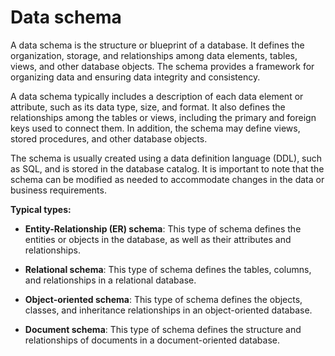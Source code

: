 # Data schema

A data schema is the structure or blueprint of a database. It defines the organization, storage, and relationships among data elements, tables, views, and other database objects. The schema provides a framework for organizing data and ensuring data integrity and consistency.

A data schema typically includes a description of each data element or attribute, such as its data type, size, and format. It also defines the relationships among the tables or views, including the primary and foreign keys used to connect them. In addition, the schema may define views, stored procedures, and other database objects.

The schema is usually created using a data definition language (DDL), such as SQL, and is stored in the database catalog. It is important to note that the schema can be modified as needed to accommodate changes in the data or business requirements.

**Typical types:**

* **Entity-Relationship (ER) schema**: This type of schema defines the entities or objects in the database, as well as their attributes and relationships.

* **Relational schema**: This type of schema defines the tables, columns, and relationships in a relational database.

* **Object-oriented schema**: This type of schema defines the objects, classes, and inheritance relationships in an object-oriented database.

* **Document schema**: This type of schema defines the structure and relationships of documents in a document-oriented database.
